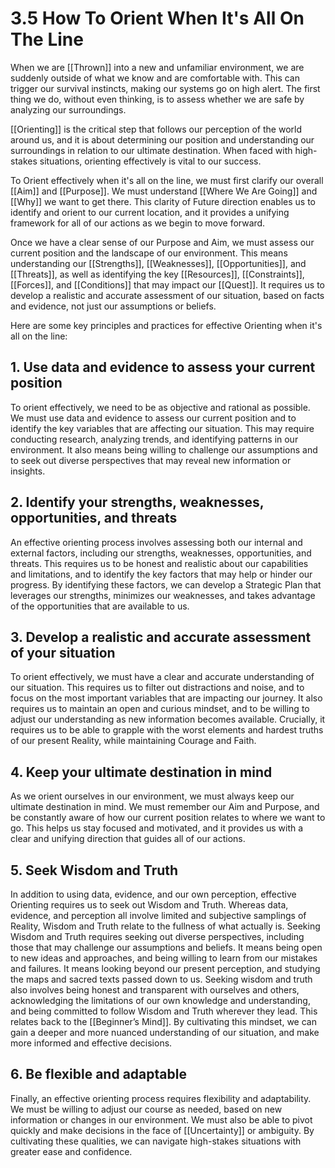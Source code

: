 # 3.5 How To Orient When It's All On The Line

When we are [[Thrown]] into a new and unfamiliar environment, we are suddenly outside of what we know and are comfortable with. This can trigger our survival instincts, making our systems go on high alert. The first thing we do, without even thinking, is to assess whether we are safe by analyzing our surroundings. 

[[Orienting]] is the critical step that follows our perception of the world around us, and it is about determining our position and understanding our surroundings in relation to our ultimate destination. When faced with high-stakes situations, orienting effectively is vital to our success.

To Orient effectively when it's all on the line, we must first clarify our overall [[Aim]] and [[Purpose]]. We must understand [[Where We Are Going]] and [[Why]] we want to get there. This clarity of Future direction enables us to identify and orient to our current location, and it provides a unifying framework for all of our actions as we begin to move forward.

Once we have a clear sense of our Purpose and Aim, we must assess our current position and the landscape of our environment. This means understanding our [[Strengths]], [[Weaknesses]], [[Opportunities]], and [[Threats]], as well as identifying the key [[Resources]], [[Constraints]], [[Forces]], and [[Conditions]] that may impact our [[Quest]]. It requires us to develop a realistic and accurate assessment of our situation, based on facts and evidence, not just our assumptions or beliefs.

Here are some key principles and practices for effective Orienting when it's all on the line:

## 1. Use data and evidence to assess your current position

To orient effectively, we need to be as objective and rational as possible. We must use data and evidence to assess our current position and to identify the key variables that are affecting our situation. This may require conducting research, analyzing trends, and identifying patterns in our environment. It also means being willing to challenge our assumptions and to seek out diverse perspectives that may reveal new information or insights.

## 2. Identify your strengths, weaknesses, opportunities, and threats

An effective orienting process involves assessing both our internal and external factors, including our strengths, weaknesses, opportunities, and threats. This requires us to be honest and realistic about our capabilities and limitations, and to identify the key factors that may help or hinder our progress. By identifying these factors, we can develop a Strategic Plan that leverages our strengths, minimizes our weaknesses, and takes advantage of the opportunities that are available to us.

## 3. Develop a realistic and accurate assessment of your situation

To orient effectively, we must have a clear and accurate understanding of our situation. This requires us to filter out distractions and noise, and to focus on the most important variables that are impacting our journey. It also requires us to maintain an open and curious mindset, and to be willing to adjust our understanding as new information becomes available. Crucially, it requires us to be able to grapple with the worst elements and hardest truths of our present Reality, while maintaining Courage and Faith. 

## 4. Keep your ultimate destination in mind

As we orient ourselves in our environment, we must always keep our ultimate destination in mind. We must remember our Aim and Purpose, and be constantly aware of how our current position relates to where we want to go. This helps us stay focused and motivated, and it provides us with a clear and unifying direction that guides all of our actions.

## 5. Seek Wisdom and Truth

In addition to using data, evidence, and our own perception, effective Orienting requires us to seek out Wisdom and Truth. Whereas data, evidence, and perception all involve limited and subjective samplings of Reality, Wisdom and Truth relate to the fullness of what actually is. Seeking Wisdom and Truth requires seeking out diverse perspectives, including those that may challenge our assumptions and beliefs. It means being open to new ideas and approaches, and being willing to learn from our mistakes and failures. It means looking beyond our present perception, and studying the maps and sacred texts passed down to us. Seeking wisdom and truth also involves being honest and transparent with ourselves and others, acknowledging the limitations of our own knowledge and understanding, and being committed to follow Wisdom and Truth wherever they lead. This relates back to the [[Beginner’s Mind]]. By cultivating this mindset, we can gain a deeper and more nuanced understanding of our situation, and make more informed and effective decisions.

## 6. Be flexible and adaptable

Finally, an effective orienting process requires flexibility and adaptability. We must be willing to adjust our course as needed, based on new information or changes in our environment. We must also be able to pivot quickly and make decisions in the face of [[Uncertainty]] or ambiguity. By cultivating these qualities, we can navigate high-stakes situations with greater ease and confidence.


